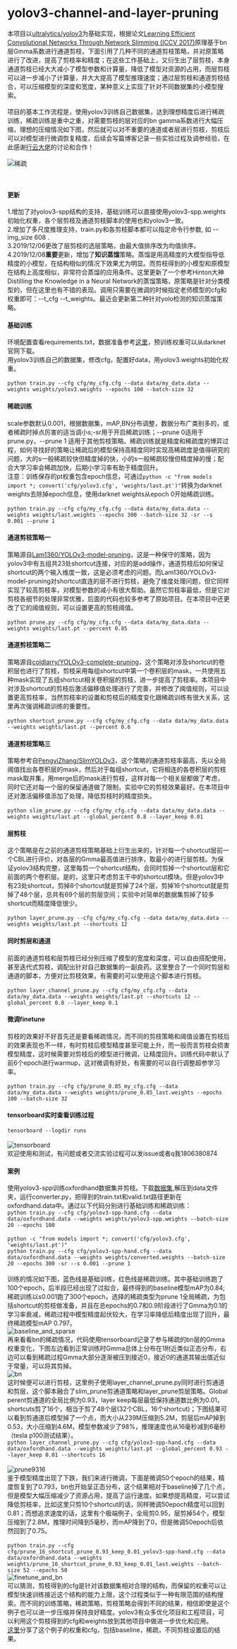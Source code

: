 # yolov3-channel-and-layer-pruning
本项目以[ultralytics/yolov3](https://github.com/ultralytics/yolov3)为基础实现，根据论文[Learning Efficient Convolutional Networks Through Network Slimming (ICCV 2017)](http://openaccess.thecvf.com/content_iccv_2017/html/Liu_Learning_Efficient_Convolutional_ICCV_2017_paper.html)原理基于bn层Gmma系数进行通道剪枝，下面引用了几种不同的通道剪枝策略，并对原策略进行了改进，提高了剪枝率和精度；在这些工作基础上，又衍生出了层剪枝，本身通道剪枝已经大大减小了模型参数和计算量，降低了模型对资源的占用，而层剪枝可以进一步减小了计算量，并大大提高了模型推理速度；通过层剪枝和通道剪枝结合，可以压缩模型的深度和宽度，某种意义上实现了针对不同数据集的小模型搜索。<br>
<br>
项目的基本工作流程是，使用yolov3训练自己数据集，达到理想精度后进行稀疏训练，稀疏训练是重中之重，对需要剪枝的层对应的bn gamma系数进行大幅压缩，理想的压缩情况如下图，然后就可以对不重要的通道或者层进行剪枝，剪枝后可以对模型进行微调恢复精度，后续会写篇博客记录一些实验过程及调参经验，在此感谢[行云大佬](https://github.com/zbyuan)的讨论和合作！<br>
<br>
![稀疏](https://github.com/tanluren/yolov3-channel-and-layer-pruning/blob/master/data/img/1.jpg)

<br>

####  更新
1.增加了对yolov3-spp结构的支持，基础训练可以直接使用yolov3-spp.weights初始化权重，各个层剪枝及通道剪枝脚本的使用也和yolov3一致。<br>
2.增加了多尺度推理支持，train.py和各剪枝脚本都可以指定命令行参数, 如 --img_size 608 .<br>
3.2019/12/06更改了层剪枝的选层策略，由最大值排序改为均值排序。<br>
4.2019/12/08**重要**更新，增加了**知识蒸馏**策略。蒸馏是用高精度的大模型指导低精度的小模型，在结构相似的情况下效果尤为明显。而剪枝得到的小模型和原模型在结构上高度相似，非常符合蒸馏的应用条件。这里更新了一个参考Hinton大神Distilling the Knowledge in a Neural Network的蒸馏策略，原策略是针对分类模型的，但在这里也有不错的表现。调用只需要在微调的时候指定老师模型的cfg和权重即可：--t_cfg  --t_weights。最近会更新第二种针对yolo检测的知识蒸馏策略。<br>
#### 基础训练
环境配置查看requirements.txt，数据准备参考[这里](https://github.com/ultralytics/yolov3/wiki/Train-Custom-Data)，预训练权重可以从darknet官网下载。<br>
用yolov3训练自己的数据集，修改cfg，配置好data，用yolov3.weights初始化权重。<br>
<br>
`python train.py --cfg cfg/my_cfg.cfg --data data/my_data.data --weights weights/yolov3.weights --epochs 100 --batch-size 32`

#### 稀疏训练
scale参数默认0.001，根据数据集，mAP,BN分布调整，数据分布广类别多的，或者稀疏时掉点厉害的适当调小s;-sr用于开启稀疏训练；--prune 0适用于prune.py，--prune 1 适用于其他剪枝策略。稀疏训练就是精度和稀疏度的博弈过程，如何寻找好的策略让稀疏后的模型保持高精度同时实现高稀疏度是值得研究的问题，大的s一般稀疏较快但精度掉的快，小的s一般稀疏较慢但精度掉的慢；配合大学习率会稀疏加快，后期小学习率有助于精度回升。<br>
注意：训练保存的pt权重包含epoch信息，可通过`python -c "from models import *; convert('cfg/yolov3.cfg', 'weights/last.pt')"`转换为darknet weights去除掉epoch信息，使用darknet weights从epoch 0开始稀疏训练。<br>
<br>
`python train.py --cfg cfg/my_cfg.cfg --data data/my_data.data --weights weights/last.weights --epochs 300 --batch-size 32 -sr --s 0.001 --prune 1`

#### 通道剪枝策略一
策略源自[Lam1360/YOLOv3-model-pruning](https://github.com/Lam1360/YOLOv3-model-pruning)，这是一种保守的策略，因为yolov3中有五组共23处shortcut连接，对应的是add操作，通道剪枝后如何保证shortcut的两个输入维度一致，这是必须考虑的问题。而Lam1360/YOLOv3-model-pruning对shortcut直连的层不进行剪枝，避免了维度处理问题，但它同样实现了较高剪枝率，对模型参数的减小有很大帮助。虽然它剪枝率最低，但是它对剪枝各细节的处理非常优雅，后面的代码也较多参考了原始项目。在本项目中还更改了它的阈值规则，可以设置更高的剪枝阈值。<br>
<br>
`python prune.py --cfg cfg/my_cfg.cfg --data data/my_data.data --weights weights/last.pt --percent 0.85`

#### 通道剪枝策略二
策略源自[coldlarry/YOLOv3-complete-pruning](https://github.com/coldlarry/YOLOv3-complete-pruning)，这个策略对涉及shortcut的卷积层也进行了剪枝，剪枝采用每组shortcut中第一个卷积层的mask，一共使用五种mask实现了五组shortcut相关卷积层的剪枝，进一步提高了剪枝率。本项目中对涉及shortcut的剪枝后激活偏移值处理进行了完善，并修改了阈值规则，可以设置更高剪枝率，当然剪枝率的设置和剪枝后的精度变化跟稀疏训练有很大关系，这里再次强调稀疏训练的重要性。<br>
<br>
`python shortcut_prune.py --cfg cfg/my_cfg.cfg --data data/my_data.data --weights weights/last.pt --percent 0.6`

#### 通道剪枝策略三
策略参考自[PengyiZhang/SlimYOLOv3](https://github.com/PengyiZhang/SlimYOLOv3)，这个策略的通道剪枝率最高，先以全局阈值找出各卷积层的mask，然后对于每组shortcut，它将相连的各卷积层的剪枝mask取并集，用merge后的mask进行剪枝，这样对每一个相关层都做了考虑，同时它还对每一个层的保留通道做了限制，实验中它的剪枝效果最好。在本项目中还对激活偏移值添加了处理，降低剪枝时的精度损失。<br>
<br>
`python slim_prune.py --cfg cfg/my_cfg.cfg --data data/my_data.data --weights weights/last.pt --global_percent 0.8 --layer_keep 0.01`

#### 层剪枝
这个策略是在之前的通道剪枝策略基础上衍生出来的，针对每一个shortcut层前一个CBL进行评价，对各层的Gmma最高值进行排序，取最小的进行层剪枝。为保证yolov3结构完整，这里每剪一个shortcut结构，会同时剪掉一个shortcut层和它前面的两个卷积层。是的，这里只考虑剪主干中的shortcut模块。但是yolov3中有23处shortcut，剪掉8个shortcut就是剪掉了24个层，剪掉16个shortcut就是剪掉了48个层，总共有69个层的剪层空间；实验中对简单的数据集剪掉了较多shortcut而精度降低很少。<br>
<br>
`python layer_prune.py --cfg cfg/my_cfg.cfg --data data/my_data.data --weights weights/last.pt --shortcuts 12`

#### 同时剪层和通道
前面的通道剪枝和层剪枝已经分别压缩了模型的宽度和深度，可以自由搭配使用，甚至迭代式剪枝，调配出针对自己数据集的一副良药。这里整合了一个同时剪层和通道的脚本，方便对比剪枝效果，有需要的可以使用这个脚本进行剪枝。<br>
<br>
`python layer_channel_prune.py --cfg cfg/my_cfg.cfg --data data/my_data.data --weights weights/last.pt --shortcuts 12 --global_percent 0.8 --layer_keep 0.1`

#### 微调finetune
剪枝的效果好不好首先还是要看稀疏情况，而不同的剪枝策略和阈值设置在剪枝后的效果表现也不一样，有时剪枝后模型精度甚至可能上升，而一般而言剪枝会损害模型精度，这时候需要对剪枝后的模型进行微调，让精度回升。训练代码中默认了前6个epoch进行warmup，这对微调有好处，有需要的可以自行调整超参学习率。<br>
<br>
`python train.py --cfg cfg/prune_0.85_my_cfg.cfg --data data/my_data.data --weights weights/prune_0.85_last.weights --epochs 100 --batch-size 32`

#### tensorboard实时查看训练过程
`tensorboard --logdir runs`<br>
<br>
![tensorboard](https://github.com/tanluren/yolov3-channel-and-layer-pruning/blob/master/data/img/2.jpg)
<br>
欢迎使用和测试，有问题或者交流实验过程可以发issue或者q我1806380874


#### 案例
使用yolov3-spp训练oxfordhand数据集并剪枝。下载[数据集](http://www.robots.ox.ac.uk/~vgg/data/hands/downloads/hand_dataset.tar.gz),解压到data文件夹，运行converter.py，把得到的train.txt和valid.txt路径更新在oxfordhand.data中。通过以下代码分别进行基础训练和稀疏训练：<br>
`python train.py --cfg cfg/yolov3-spp-hand.cfg --data data/oxfordhand.data --weights weights/yolov3-spp.weights --batch-size 20 --epochs 100`<br>
<br>
`python -c "from models import *; convert('cfg/yolov3.cfg', 'weights/last.pt')"`<br>
`python train.py --cfg cfg/yolov3-spp-hand.cfg --data data/oxfordhand.data --weights weights/converted.weights --batch-size 20 --epochs 300 -sr --s 0.001 --prune 1`<br>
<br>
训练的情况如下图，蓝色线是基础训练，红色线是稀疏训练。其中基础训练跑了100个epoch，后半段已经出现了过拟合，最终得到的baseline模型mAP为0.84;稀疏训练以s0.001跑了300个epoch，选择的稀疏类型为prune 1全局稀疏，为包括shortcut的剪枝做准备，并且在总epochs的0.7和0.9阶段进行了Gmma为0.1的学习率衰减，稀疏过程中模型精度起伏较大，在学习率降低后精度出现了回升，最终稀疏模型mAP 0.797。<br>
![baseline_and_sparse](https://github.com/tanluren/yolov3-channel-and-layer-pruning/blob/master/data/img/baseline_and_sparse.jpg)
<br>
再来看看bn的稀疏情况，代码使用tensorboard记录了参与稀疏的bn层的Gmma权重变化，下图左边看到正常训练时Gmma总体上分布在1附近类似正态分布，右边可以看到稀疏过程Gmma大部分逐渐被压到接近0，接近0的通道其输出值近似于常量，可以将其剪掉。<br>
![bn](https://github.com/tanluren/yolov3-channel-and-layer-pruning/blob/master/data/img/bn.jpg)
<br>
这时候便可以进行剪枝，这里例子使用layer_channel_prune.py同时进行剪通道和剪层，这个脚本融合了slim_prune剪通道策略和layer_prune剪层策略。Global perent剪通道的全局比例为0.93，layer keep每层最低保持通道数比例为0.01，shortcuts剪了16个，相当于剪了48个层(32个CBL，16个shortcut)；下图结果可以看到剪通道后模型掉了一个点，而大小从239M压缩到5.2M，剪层后mAP掉到0.53，大小压缩到4.6M，模型参数减少了98%，推理速度也从16毫秒减到6毫秒（tesla p100测试结果）。<br>
`python layer_channel_prune.py --cfg cfg/yolov3-spp-hand.cfg --data data/oxfordhand.data --weights weights/last.pt --global_percent 0.93 --layer_keep 0.01 --shortcuts 16`<br>
<br>
![prune9316](https://github.com/tanluren/yolov3-channel-and-layer-pruning/blob/master/data/img/prune9316.png)
<br>
鉴于模型精度出现了下跌，我们来进行微调，下面是微调50个epoch的结果，精度恢复到了0.793，bn也开始呈正态分布，这个结果相对于baseline掉了几个点，但是模型大幅压缩减少了资源占用，提高了运行速度。如果想提高精度，可以尝试降低剪枝率，比如这里只剪10个shortcut的话，同样微调50epoch精度可以回到0.81；而想追求速度的话，这里有个极端例子，全局剪0.95，层剪掉54个，模型压缩到了2.8M，推理时间降到5毫秒，而mAP降到了0，但是微调50epoch后依然回到了0.75。<br>
<br>
`python train.py --cfg cfg/prune_16_shortcut_prune_0.93_keep_0.01_yolov3-spp-hand.cfg --data data/oxfordhand.data --weights weights/prune_16_shortcut_prune_0.93_keep_0.01_last.weights --batch-size 52 --epochs 50`<br>
![finetune_and_bn](https://github.com/tanluren/yolov3-channel-and-layer-pruning/blob/master/data/img/finetune_and_bn.jpg)<br>
可以猜测，剪枝得到的cfg是针对该数据集相对合理的结构，而保留的权重可以让模型快速训练接近这个结构的能力上限，这个过程类似于一种有限范围的结构搜索。而不同的训练策略，稀疏策略，剪枝策略会得到不同的结果，相信即使是这个例子也可以进一步压缩并保持良好精度。yolov3有众多优化项目和工程项目，可以利用这个剪枝得到的cfg和weights放到其他项目中做进一步优化和应用。<br>
[这里](https://pan.baidu.com/s/1APUfwO4L69u28Wt9gFNAYw)分享了这个例子的权重和cfg，包括baseline，稀疏，不同剪枝设置后的结果。
